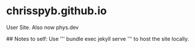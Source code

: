 # chrisspyb.github.io
User Site. Also now phys.dev

## Notes to self:
Use
'''
	bundle exec jekyll serve
'''
to host the site locally.
